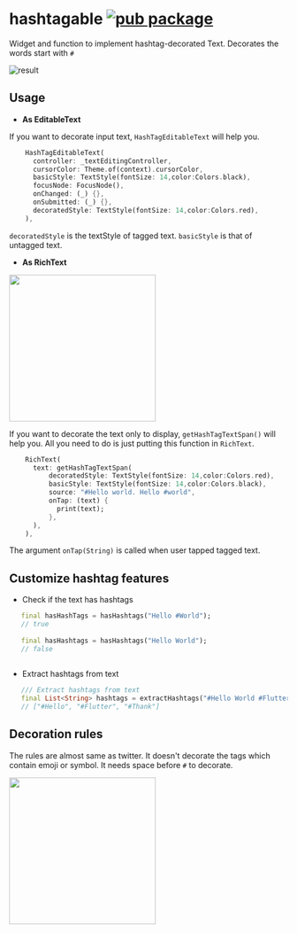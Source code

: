 
# hashtagable [![pub package](https://img.shields.io/pub/v/hashtagable.svg)](https://pub.dev/packages/hashtagable)
Widget and function to implement hashtag-decorated Text.
Decorates the words start with `#`


![result](https://user-images.githubusercontent.com/43510799/76334550-88a32b00-6336-11ea-8209-baa65ede1ca1.gif)

## Usage

- **As EditableText**

If you want to decorate input text, `HashTagEditableText` will help you.
```dart
    HashTagEditableText(
      controller: _textEditingController,
      cursorColor: Theme.of(context).cursorColor,
      basicStyle: TextStyle(fontSize: 14,color:Colors.black),
      focusNode: FocusNode(),
      onChanged: (_) {},
      onSubmitted: (_) {},
      decoratedStyle: TextStyle(fontSize: 14,color:Colors.red),
    ),
```
`decoratedStyle` is the textStyle of tagged text. `basicStyle` is that of untagged text.




- **As RichText**

<img src="https://user-images.githubusercontent.com/43510799/76335010-3a425c00-6337-11ea-98ed-d0bbf1cd4590.png" width = "265"/>

If you want to decorate the text only to display, `getHashTagTextSpan()` will help you.
All you need to do is just putting this function in `RichText`.
```dart
    RichText(
      text: getHashTagTextSpan(
          decoratedStyle: TextStyle(fontSize: 14,color:Colors.red),
          basicStyle: TextStyle(fontSize: 14,color:Colors.black),
          source: "#Hello world. Hello #world",
          onTap: (text) {
            print(text);
          },
      ),
    ),
```

The argument `onTap(String)` is called when user tapped tagged text.

## Customize hashtag features

- Check if the text has hashtags
```dart
   final hasHashTags = hasHashtags("Hello #World"); 
   // true
   
   final hasHashtags = hasHashtags("Hello World");
   // false
   
```
- Extract hashtags from text
```dart
   /// Extract hashtags from text
   final List<String> hashtags = extractHashtags("#Hello World #Flutter Dart #Thank you");
   // ["#Hello", "#Flutter", "#Thank"]

```



## Decoration rules

The rules are almost same as twitter. It doesn't decorate the tags which contain emoji or symbol.
It needs space before `#` to decorate.


<img src="https://user-images.githubusercontent.com/43510799/76335013-3c0c1f80-6337-11ea-8047-745082c52df4.png" width = "265"/>


